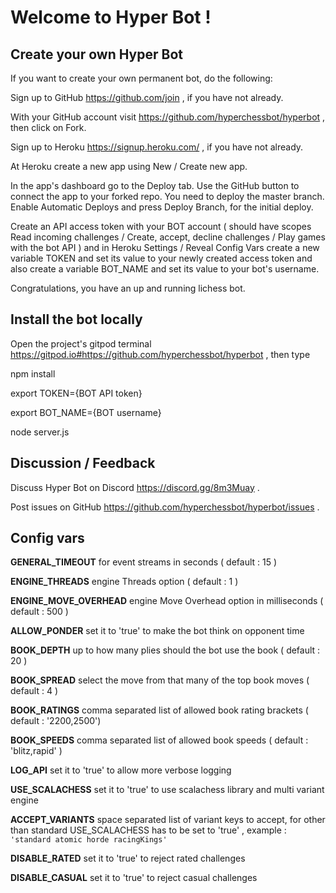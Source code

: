 # Welcome to Hyper Bot !
## Create your own Hyper Bot
If you want to create your own permanent bot, do the following:  
  
Sign up to GitHub https://github.com/join , if you have not already.  
  
With your GitHub account visit https://github.com/hyperchessbot/hyperbot , then click on Fork.  
  
Sign up to Heroku https://signup.heroku.com/ , if you have not already.  
  
At Heroku create a new app using New / Create new app.  
  
In the app's dashboard go to the Deploy tab. Use the GitHub button to connect the app to your forked repo. You need to deploy the master branch. Enable Automatic Deploys and press Deploy Branch, for the initial deploy.  
  
Create an API access token with your BOT account ( should have scopes Read incoming challenges / Create, accept, decline challenges / Play games with the bot API ) and in Heroku Settings / Reveal Config Vars create a new variable TOKEN and set its value to your newly created access token and also create a variable BOT_NAME and set its value to your bot's username.  
  
Congratulations, you have an up and running lichess bot.
## Install the bot locally
Open the project's gitpod terminal https://gitpod.io#https://github.com/hyperchessbot/hyperbot , then type  
  
npm install  
  
export TOKEN={BOT API token}  
  
export BOT_NAME={BOT username}  
  
node server.js
## Discussion / Feedback
Discuss Hyper Bot on Discord https://discord.gg/8m3Muay .  
  
Post issues on GitHub https://github.com/hyperchessbot/hyperbot/issues .
## Config vars
**GENERAL_TIMEOUT** for event streams in seconds ( default : 15 )  
  
**ENGINE_THREADS** engine Threads option ( default : 1 )  
  
**ENGINE_MOVE_OVERHEAD** engine Move Overhead option in milliseconds ( default : 500 )  
  
**ALLOW_PONDER** set it to 'true' to make the bot think on opponent time  
  
**BOOK_DEPTH** up to how many plies should the bot use the book ( default : 20 )  
  
**BOOK_SPREAD** select the move from that many of the top book moves ( default : 4 )  
  
**BOOK_RATINGS** comma separated list of allowed book rating brackets ( default : '2200,2500')  
  
**BOOK_SPEEDS** comma separated list of allowed book speeds ( default : 'blitz,rapid' )  
  
**LOG_API** set it to 'true' to allow more verbose logging  
  
**USE_SCALACHESS** set it to 'true' to use scalachess library and multi variant engine  
  
**ACCEPT_VARIANTS** space separated list of variant keys to accept, for other than standard USE_SCALACHESS has to be set to 'true' , example : `'standard atomic horde racingKings'`  
  
**DISABLE_RATED** set it to 'true' to reject rated challenges  
  
**DISABLE_CASUAL** set it to 'true' to reject casual challenges
